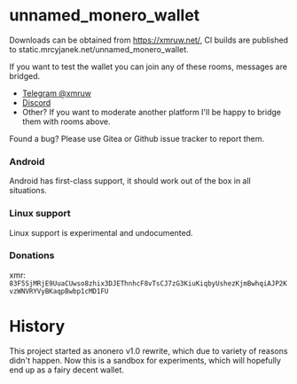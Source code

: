 # unnamed_monero_wallet

Downloads can be obtained from https://xmruw.net/, CI builds are published to static.mrcyjanek.net/unnamed_monero_wallet.

If you want to test the wallet you can join any of these rooms, messages are bridged.

- [Telegram @xmruw](https://t.me/xmruw)
- [Discord](https://discord.gg/YdM5yTVqed)
- Other? If you want to moderate another platform I'll be happy to bridge them with rooms above.

Found a bug? Please use Gitea or Github issue tracker to report them.

### Android

Android has first-class support, it should work out of the box in all situations.

### Linux support

Linux support is experimental and undocumented.

### Donations

xmr: `83F5SjMRjE9UuaCUwso8zhix3DJEThnhcF8vTsCJ7zG3KiuKiqbyUshezKjmBwhqiAJP2KvzWNVRYVyBKaqpBwbp1cMD1FU`

# History

This project started as anonero v1.0 rewrite, which due to variety of reasons didn't happen. Now this is a sandbox for experiments, which will hopefully end up as a fairy decent wallet.
